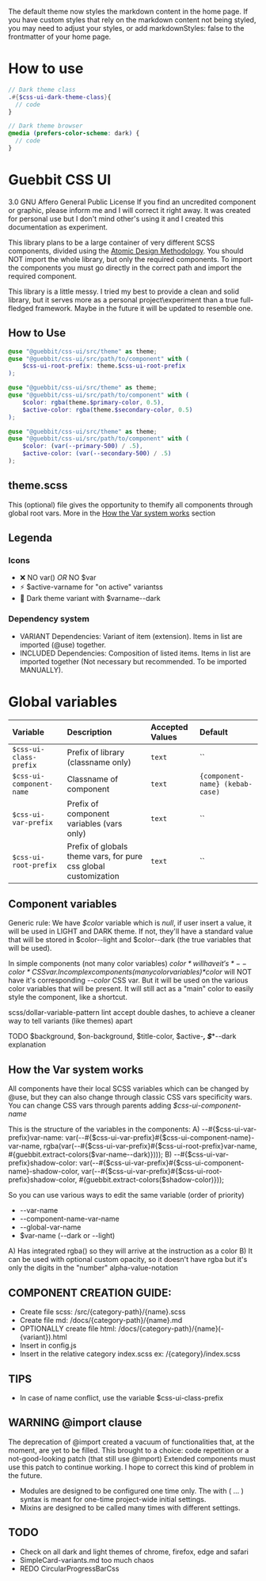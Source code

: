 The default theme now styles the markdown content in the home page. 
If you have custom styles that rely on the markdown content not being styled, 
you may need to adjust your styles, or add markdownStyles: false to the frontmatter of your home page.


# How to use

```scss
// Dark theme class
.#{$css-ui-dark-theme-class}{
  // code
}

// Dark theme browser
@media (prefers-color-scheme: dark) {
  // code
}
```



# Guebbit CSS UI

3.0 GNU Affero General Public License
If you find an uncredited component or graphic, please inform me and I will correct it right away.
It was created for personal use but I don't mind other's using it and I created this documentation as experiment.

This library plans to be a large container of very different SCSS components,
divided using the [Atomic Design Methodology](https://bradfrost.com/blog/post/atomic-web-design/).
You should NOT import the whole library, but only the required components.
To import the components you must go directly in the correct path and import the required component.

This library is a little messy. I tried my best to provide a clean and solid library, but it serves more as a personal project\experiment than a true full-fledged framework.
Maybe in the future it will be updated to resemble one.

## How to Use

```scss
@use "@guebbit/css-ui/src/theme" as theme;
@use "@guebbit/css-ui/src/path/to/component" with (
    $css-ui-root-prefix: theme.$css-ui-root-prefix
);
```

```scss
@use "@guebbit/css-ui/src/theme" as theme;
@use "@guebbit/css-ui/src/path/to/component" with (
    $color: rgba(theme.$primary-color, 0.5),
    $active-color: rgba(theme.$secondary-color, 0.5)
);
```

```scss
@use "@guebbit/css-ui/src/theme" as theme;
@use "@guebbit/css-ui/src/path/to/component" with (
    $color: (var(--primary-500) / .5),
    $active-color: (var(--secondary-500) / .5)
);
```

## theme.scss

This (optional) file gives the opportunity to themify all components through global root vars. 
More in the <a href="#how-the-var-system-works">How the Var system works</a> section

## Legenda

### Icons
- :x: NO var() *OR* NO $var
- :zap: $active-varname for "on active" variantss
- :first_quarter_moon_with_face: Dark theme variant with $varname--dark

### Dependency system
- VARIANT Dependencies:  Variant of item (extension). Items in list are imported (@use) together.
- INCLUDED Dependencies:  Composition of listed items. Items in list are imported together (Not necessary but recommended. To be imported MANUALLY).

# Global variables

| Variable                 | Description                                                     | Accepted Values | Default                         |
|:-------------------------|:----------------------------------------------------------------|:----------------|:--------------------------------|
| `$css-ui-class-prefix`   | Prefix of library (classname only)                              | `text`          | ``                              |
| `$css-ui-component-name` | Classname of component                                          | `text`          | `{component-name} (kebab-case)` |
| `$css-ui-var-prefix`     | Prefix of component variables (vars only)                       | `text`          | ``                              |
| `$css-ui-root-prefix`    | Prefix of globals theme vars, for pure css global customization | `text`          | ``                              |






## Component variables

Generic rule:
We have *$color* variable which is *null*, if user insert a value, it will be used in LIGHT and DARK theme.
If not, they'll have a standard value that will be stored in $color--light and $color--dark (the true variables that will be used).

In simple components (not many color variables) *$color* will have it's *--color* CSS var.
In complex components (many color variables) *$color* will NOT have it's corresponding *--color* CSS var. But it will be used on the various
color variables that will be present. It will still act as a "main" color to easily style the component, like a shortcut.

scss/dollar-variable-pattern lint accept double dashes, to achieve a cleaner way to tell variants (like themes) apart

TODO $background, $on-background, $title-color, $active-***, $****--dark explanation




## How the Var system works
All components have their local SCSS variables which can be changed by @use, but they can also change through classic CSS vars specificity wars.
You can change CSS vars through parents adding *$css-ui-component-name*

This is the structure of the variables in the components:
A) --#{$css-ui-var-prefix}var-name: var(--#{$css-ui-var-prefix}#{$css-ui-component-name}-var-name, rgba(var(--#{$css-ui-var-prefix}#{$css-ui-root-prefix}var-name, #{guebbit.extract-colors($var-name--dark)})));
B) --#{$css-ui-var-prefix}shadow-color: var(--#{$css-ui-var-prefix}#{$css-ui-component-name}-shadow-color, var(--#{$css-ui-var-prefix}#{$css-ui-root-prefix}shadow-color, #{guebbit.extract-colors($shadow-color)}));

So you can use various ways to edit the same variable (order of priority)
 - --var-name
 - --component-name-var-name
 - --global-var-name
 - $var-name (--dark or --light)

A) Has integrated rgba() so they will arrive at the instruction as a color
B) It can be used with optional custom opacity, so it doesn't have rgba but it's only the digits in the "number" alpha-value-notation




## COMPONENT CREATION GUIDE:
- Create file scss: /src/{category-path}/{name}.scss
- Create file md: /docs/{category-path}/{name}.md
- OPTIONALLY create file html: /docs/{category-path}/{name}(-{variant}).html
- Insert in config.js
- Insert in the relative category index.scss ex: /{category}/index.scss

## TIPS
- In case of name conflict, use the variable $css-ui-class-prefix





## WARNING @import clause
The deprecation of @import created a vacuum of functionalities that, at the moment, are yet to be filled.
This brought to a choice: code repetition or a not-good-looking patch (that still use @import)
Extended components must use this patch to continue working. I hope to correct this kind of problem in the future.
- Modules are designed to be configured one time only. The with ( ... ) syntax is meant for one-time project-wide initial settings.
- Mixins are designed to be called many times with different settings.



## TODO
 - Check on all dark and light themes of chrome, firefox, edge and safari
 - SimpleCard-variants.md too much chaos
 - REDO CircularProgressBarCss
